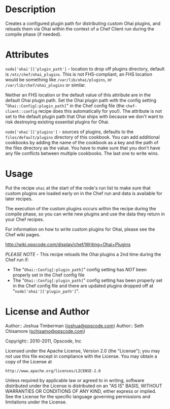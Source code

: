 Description
===========

Creates a configured plugin path for distributing custom Ohai plugins, and reloads them via Ohai within the context of a Chef Client run during the compile phase (if needed).

Attributes
==========

`node['ohai']['plugin_path']` - location to drop off plugins directory, default is `/etc/chef/ohai_plugins`. This is not FHS-compliant, an FHS location would be something like `/var/lib/ohai/plugins`, or `/var/lib/chef/ohai_plugins` or similar.

Neither an FHS location or the default value of this attribute are in the default Ohai plugin path. Set the Ohai plugin path with the config setting "`Ohai::Config[:plugin_path]`" in the Chef config file (the `chef-client::config` recipe does this automatically for you!). The attribute is not set to the default plugin path that Ohai ships with because we don't want to risk destroying existing essential plugins for Ohai.

`node['ohai']['plugins']` - sources of plugins, defaults to the `files/default/plugins` directory of this cookbook. You can add additional cookbooks by adding the name of the cookbook as a key and the path of the files directory as the value. You have to make sure that you don't have any file conflicts between multiple cookbooks. The last one to write wins.

Usage
=====

Put the recipe `ohai` at the start of the node's run list to make sure that custom plugins are loaded early on in the Chef run and data is available for later recipes.

The execution of the custom plugins occurs within the recipe during the compile phase, so you can write new plugins and use the data they return in your Chef recipes.

For information on how to write custom plugins for Ohai, please see the Chef wiki pages.

http://wiki.opscode.com/display/chef/Writing+Ohai+Plugins

*PLEASE NOTE* - This recipe reloads the Ohai plugins a 2nd time during the Chef run if:

* The "`Ohai::Config[:plugin_path]`" config setting has *NOT* been properly set in the Chef config file
* The "`Ohai::Config[:plugin_path]`" config setting has been properly set in the Chef config file and there are updated plugins dropped off at "`node['ohai']['plugin_path']`".

License and Author
==================

Author:: Joshua Timberman (<joshua@opscode.com>)
Author:: Seth Chisamore (<schisamo@opscode.com>)

Copyright:: 2010-2011, Opscode, Inc

Licensed under the Apache License, Version 2.0 (the "License");
you may not use this file except in compliance with the License.
You may obtain a copy of the License at

    http://www.apache.org/licenses/LICENSE-2.0

Unless required by applicable law or agreed to in writing, software
distributed under the License is distributed on an "AS IS" BASIS,
WITHOUT WARRANTIES OR CONDITIONS OF ANY KIND, either express or implied.
See the License for the specific language governing permissions and
limitations under the License.
